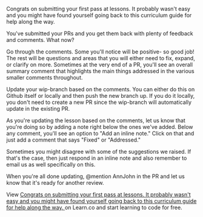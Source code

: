Congrats on submitting your first pass at lessons. It probably wasn't easy and you might have found yourself going back to this curriculum guide for help along the way. 

You've submitted your PRs and you get them back with plenty of feedback and comments. What now? 

Go through the comments. Some you'll notice will be positive- so good job! The rest will be questions and areas that you will either need to fix, expand, or clarify on more. Sometimes at the very end of a PR, you'll see an overall summary comment that highlights the main things addressed in the various smaller comments throughout. 

Update your wip-branch based on the comments. You can either do this on Github itself or locally and then push the new branch up. If you do it locally, you don't need to create a new PR since the wip-branch will automatically update in the existing PR. 

As you're updating the lesson based on the comments, let us know that you're doing so by adding a note right below the ones we've added. Below any comment, you'll see an option to "Add an inline note." Click on that and just add a comment that says "Fixed" or "Addressed." 

Sometimes you might disagree with some of the suggestions we raised. If that's the case, then just respond in an inline note and also remember to email us as well specifically on this. 

When you're all done updating, @mention AnnJohn in the PR and let us know that it's ready for another review. 

<p data-visibility='hidden'>View <a href='https://learn.co/lessons/updating-your-lessons-after-they-ve-been-reviewed' title='Congrats on submitting your first pass at lessons. It probably wasn't easy and you might have found yourself going back to this curriculum guide for help along the way. '>Congrats on submitting your first pass at lessons. It probably wasn't easy and you might have found yourself going back to this curriculum guide for help along the way. </a> on Learn.co and start learning to code for free.</p>
